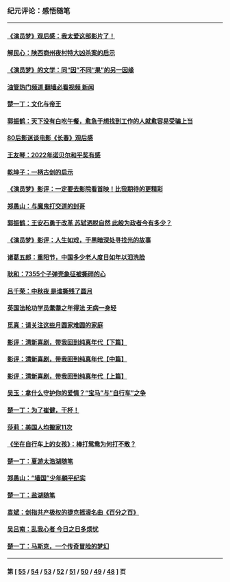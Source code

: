 ### 纪元评论：感悟随笔
---
#### [《演员梦》观后感：我太爱这部影片了！](../../pages/nsc1035/n13866783.md?11180330) 
#### [解民心：陕西商州夜村特大凶杀案的启示](../../pages/nsc1035/n13865339.md?11180330) 
#### [《演员梦》的文学：同“因”不同“果”的另一因缘](../../pages/nsc1035/n13863930.md?11180330) 
#### [油管热门频道 翻墙必看视频 新闻](ok?11180330)
#### [楚一丁：文化与帝王](../../pages/nsc1035/n13863143.md?11180330) 
#### [郭振鹤：天下没有白吃午餐，愈急于想找到工作的人就愈容易受骗上当](../../pages/nsc1035/n13860772.md?11180330) 
#### [80后影迷谈电影《长春》观后感](../../pages/nsc1035/n13852708.md?11180330) 
#### [王友琴：2022年诺贝尔和平奖有感](../../pages/nsc1035/n13848079.md?11180330) 
#### [乾坤子：一柄古剑的启示](../../pages/nsc1035/n13841954.md?11180330) 
#### [《演员梦》影评：一定要去影院看首映！比我期待的更精彩](../../pages/nsc1035/n13840865.md?11180330) 
#### [郑愚山：与魔鬼打交道的封哥](../../pages/nsc1035/n13840314.md?11180330) 
#### [郭振鹤：王安石勇于改革 苏轼洒脱自然 此般为政者今有多少？](../../pages/nsc1035/n13836901.md?11180330) 
#### [《演员梦》影评：人生如戏，于黑暗深处寻找光的故事](../../pages/nsc1035/n13832182.md?11180330) 
#### [诸葛五郎：重阳节，中国多少老人度日如年以泪洗脸](../../pages/nsc1035/n13831696.md?11180330) 
#### [耿和：7355个子弹壳象征被撕碎的心](../../pages/nsc1035/n13830612.md?11180330) 
#### [吕千荣：中秋夜 是谁撕残了圆月](../../pages/nsc1035/n13824365.md?11180330) 
#### [英国法轮功学员耄耋之年得法 无病一身轻](../../pages/nsc1035/n13821415.md?11180330) 
#### [觅真：请关注这些月圆家难圆的家庭](../../pages/nsc1035/n13817374.md?11180330) 
#### [影评：清新喜剧，带我回到纯真年代【下篇】](../../pages/nsc1035/n13806698.md?11180330) 
#### [影评：清新喜剧，带我回到纯真年代【中篇】](../../pages/nsc1035/n13806120.md?11180330) 
#### [影评：清新喜剧，带我回到纯真年代【上篇】](../../pages/nsc1035/n13805467.md?11180330) 
#### [吴玉：拿什么守护你的爱情？“宝马”与“自行车”之争](../../pages/nsc1035/n13804482.md?11180330) 
#### [楚一丁：为了崔健，干杯！](../../pages/nsc1035/n13802006.md?11180330) 
#### [莎莉：美国人均搬家11次](../../pages/nsc1035/n13801777.md?11180330) 
#### [《坐在自行车上的女孩》：棒打鸳鸯为何打不散？](../../pages/nsc1035/n13799272.md?11180330) 
#### [楚一丁：夏游太浩湖随笔](../../pages/nsc1035/n13796515.md?11180330) 
#### [郑愚山：“墙国”少年躺平纪实](../../pages/nsc1035/n13796701.md?11180330) 
#### [楚一丁：盐湖随笔](../../pages/nsc1035/n13796541.md?11180330) 
#### [袁斌：剑指共产极权的捷克摇滚名曲《百分之百》](../../pages/nsc1035/n13777612.md?11180330) 
#### [吴吕南：乱我心者 今日之日多烦忧](../../pages/nsc1035/n13777510.md?11180330) 
#### [楚一丁：马斯克，一个传奇冒险的梦幻](../../pages/nsc1035/n13777160.md?11180330) 

---
#### 第 [ [55](./55.md?11180330) / [54](./54.md?11180330) / [53](./53.md?11180330) / [52](./52.md?11180330) / [51](./51.md?11180330) / [50](./50.md?11180330) / [49](./49.md?11180330) / [48](./48.md?11180330) ] 页
